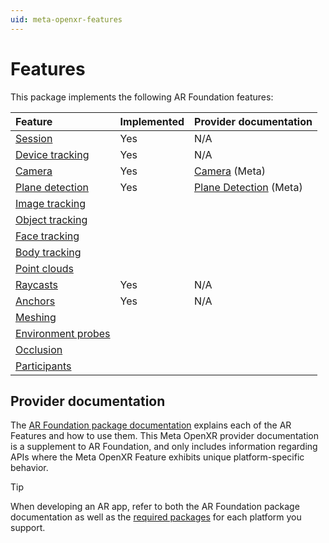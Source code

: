 ```yaml
---
uid: meta-openxr-features
---
```

# Features

This package implements the following AR Foundation features:

| Feature | Implemented | Provider documentation |
| :------ | :---------- | :--------------------- |
| [Session](xref:arfoundation-session) | Yes | N/A |
| [Device tracking](xref:arfoundation-device-tracking) | Yes | N/A |
| [Camera](xref:arfoundation-camera) | Yes | [Camera](xref:meta-openxr-camera) (Meta) |
| [Plane detection](xref:arfoundation-plane-detection) | Yes | [Plane Detection](xref:meta-openxr-plane-detection) (Meta) |
| [Image tracking](xref:arfoundation-image-tracking) | | |
| [Object tracking](xref:arfoundation-object-tracking) | | |
| [Face tracking](xref:arfoundation-face-tracking) | | |
| [Body tracking](xref:arfoundation-body-tracking) | | |
| [Point clouds](xref:arfoundation-point-clouds) | | |
| [Raycasts](xref:arfoundation-raycasts) | Yes | N/A |
| [Anchors](xref:arfoundation-anchors) | Yes | N/A |
| [Meshing](xref:arfoundation-meshing) | | |
| [Environment probes](xref:arfoundation-environment-probes) | | |
| [Occlusion](xref:arfoundation-occlusion) | | |
| [Participants](xref:arfoundation-participant-tracking) | | |

## Provider documentation

The [AR Foundation package documentation](xref:arfoundation-manual) explains each of the AR Features and how to use them. This Meta OpenXR provider documentation is a supplement to AR Foundation, and only includes information regarding APIs where the Meta OpenXR Feature exhibits unique platform-specific behavior.

> [!TIP]
> When developing an AR app, refer to both the AR Foundation package documentation as well as the [required packages](xref:arfoundation-manual#required-packages) for each platform you support.
